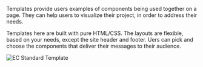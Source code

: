 Templates provide users examples of components being used together on a page. They can help users to visualize their project, in order to address their needs.

Templates here are built with pure HTML/CSS. The layouts are flexible, based on your needs, except the site header and footer. Uers can pick and choose the components that deliver their messages to their audience.

![EC Standard Template](http://inno-ecl.s3.amazonaws.com/media/images/EC/Templates/Standard/basic_ec_template.jpg)
